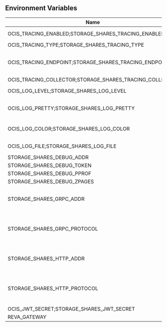 ## Environment Variables

| Name | Type | Default Value | Description |
|------|------|---------------|-------------|
| OCIS_TRACING_ENABLED;STORAGE_SHARES_TRACING_ENABLED | bool | false | Activates tracing.|
| OCIS_TRACING_TYPE;STORAGE_SHARES_TRACING_TYPE | string |  | |
| OCIS_TRACING_ENDPOINT;STORAGE_SHARES_TRACING_ENDPOINT | string |  | The endpoint to the tracing collector.|
| OCIS_TRACING_COLLECTOR;STORAGE_SHARES_TRACING_COLLECTOR | string |  | |
| OCIS_LOG_LEVEL;STORAGE_SHARES_LOG_LEVEL | string |  | The log level.|
| OCIS_LOG_PRETTY;STORAGE_SHARES_LOG_PRETTY | bool | false | Activates pretty log output.|
| OCIS_LOG_COLOR;STORAGE_SHARES_LOG_COLOR | bool | false | Activates colorized log output.|
| OCIS_LOG_FILE;STORAGE_SHARES_LOG_FILE | string |  | The target log file.|
| STORAGE_SHARES_DEBUG_ADDR | string | 127.0.0.1:9156 | |
| STORAGE_SHARES_DEBUG_TOKEN | string |  | |
| STORAGE_SHARES_DEBUG_PPROF | bool | false | |
| STORAGE_SHARES_DEBUG_ZPAGES | bool | false | |
| STORAGE_SHARES_GRPC_ADDR | string | 127.0.0.1:9154 | The address of the grpc service.|
| STORAGE_SHARES_GRPC_PROTOCOL | string | tcp | The transport protocol of the grpc service.|
| STORAGE_SHARES_HTTP_ADDR | string | 127.0.0.1:9155 | The address of the grpc service.|
| STORAGE_SHARES_HTTP_PROTOCOL | string | tcp | The transport protocol of the grpc service.|
| OCIS_JWT_SECRET;STORAGE_SHARES_JWT_SECRET | string |  | |
| REVA_GATEWAY | string | 127.0.0.1:9142 | |